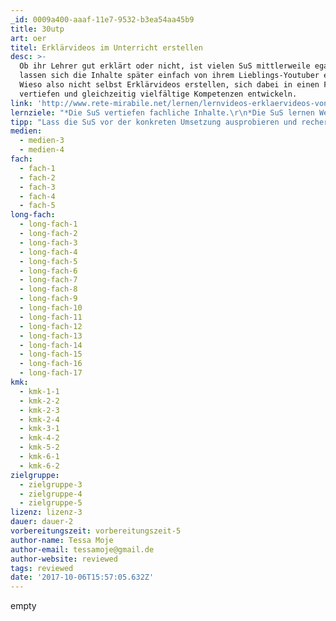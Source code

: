 ```yaml
---
_id: 0009a400-aaaf-11e7-9532-b3ea54aa45b9
title: 30utp
art: oer
titel: Erklärvideos im Unterricht erstellen
desc: >-
  Ob ihr Lehrer gut erklärt oder nicht, ist vielen SuS mittlerweile egal. Sie
  lassen sich die Inhalte später einfach von ihrem Lieblings-Youtuber erklären.
  Wieso also nicht selbst Erklärvideos erstellen, sich dabei in einen Fachinhalt
  vertiefen und gleichzeitig vielfältige Kompetenzen entwickeln.
link: 'http://www.rete-mirabile.net/lernen/lernvideos-erklaervideos-von-schuelern'
lernziele: "*Die SuS vertiefen fachliche Inhalte.\r\n*Die SuS lernen Werkzeuge für die Videoproduktion kennen.\r\n*Die SuS reflektieren Kriterien für hilfreiche Erklärvideos.\r\n*Die SuS lernen ein größeres Projekt sinnvoll zu strukturieren.\r\n*Die SuS kooperieren bei der Erstellung eines kreativen Produkts."
tipp: "Lass die SuS vor der konkreten Umsetzung ausprobieren und recherchieren, mit welchen Apps sie Videos aufnehmen und nachbearbeiten können und wie die Videos nachher auf deinem Computer landen.\r\nVideos bewerten? Testet doch mal, wie effektiv die Mitschüler mit den Videos lernen konnten!"
medien:
  - medien-3
  - medien-4
fach:
  - fach-1
  - fach-2
  - fach-3
  - fach-4
  - fach-5
long-fach:
  - long-fach-1
  - long-fach-2
  - long-fach-3
  - long-fach-4
  - long-fach-5
  - long-fach-6
  - long-fach-7
  - long-fach-8
  - long-fach-9
  - long-fach-10
  - long-fach-11
  - long-fach-12
  - long-fach-13
  - long-fach-14
  - long-fach-15
  - long-fach-16
  - long-fach-17
kmk:
  - kmk-1-1
  - kmk-2-2
  - kmk-2-3
  - kmk-2-4
  - kmk-3-1
  - kmk-4-2
  - kmk-5-2
  - kmk-6-1
  - kmk-6-2
zielgruppe:
  - zielgruppe-3
  - zielgruppe-4
  - zielgruppe-5
lizenz: lizenz-3
dauer: dauer-2
vorbereitungszeit: vorbereitungszeit-5
author-name: Tessa Moje
author-email: tessamoje@gmail.de
author-website: reviewed
tags: reviewed
date: '2017-10-06T15:57:05.632Z'
---
```

empty
